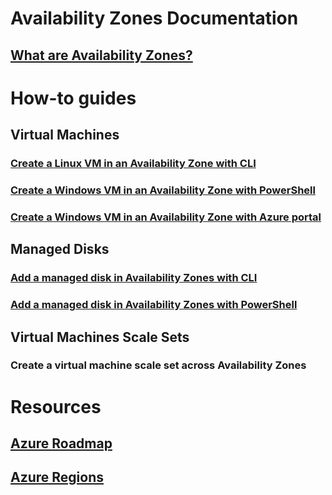 ﻿
# Availability Zones Documentation

## [What are Availability Zones?](az-overview.md)

# How-to guides

## Virtual Machines

### [Create a Linux VM in an Availability Zone with CLI](../virtual-machines/linux/create-cli-availability-zone.md)
### [Create a Windows VM in an Availability Zone with PowerShell](../virtual-machines/windows/create-powershell-availability-zone.md)
### [Create a Windows VM in an Availability Zone with Azure portal](../virtual-machines/windows/create-portal-availability-zone.md)

## Managed Disks

### [Add a managed disk in Availability Zones with CLI](../virtual-machines/linux/add-disk.md#use-managed-disks)
### [Add a managed disk in Availability Zones with PowerShell](../virtual-machines/windows/attach-disk-ps.md#add-an-empty-data-disk-to-a-virtual-machine)

## Virtual Machines Scale Sets

### Create a virtual machine scale set across Availability Zones

# Resources
## [Azure Roadmap](https://azure.microsoft.com/roadmap/)
## [Azure Regions](https://azure.microsoft.com/regions/)
